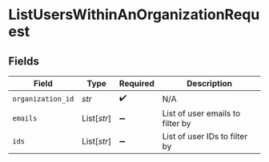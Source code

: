# ListUsersWithinAnOrganizationRequest


## Fields

| Field                            | Type                             | Required                         | Description                      |
| -------------------------------- | -------------------------------- | -------------------------------- | -------------------------------- |
| `organization_id`                | *str*                            | :heavy_check_mark:               | N/A                              |
| `emails`                         | List[*str*]                      | :heavy_minus_sign:               | List of user emails to filter by |
| `ids`                            | List[*str*]                      | :heavy_minus_sign:               | List of user IDs to filter by    |